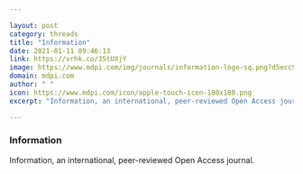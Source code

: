 ```yaml
---

layout: post
category: threads
title: "Information"
date: 2021-01-11 09:46:13
link: https://vrhk.co/35tUXjY
image: https://www.mdpi.com/img/journals/information-logo-sq.png?d5ecc944e8db081d
domain: mdpi.com
author: " "
icon: https://www.mdpi.com/icon/apple-touch-icon-180x180.png
excerpt: "Information, an international, peer-reviewed Open Access journal."

---
```


### Information

Information, an international, peer-reviewed Open Access journal.
